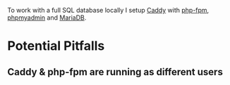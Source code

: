 To work with a full SQL database locally I setup [Caddy](https://caddyserver.com/) with [php-fpm](https://archlinux.org/packages/extra/x86_64/php-fpm/), [phpmyadmin](https://archlinux.org/packages/extra/any/phpmyadmin/) and [MariaDB](https://mariadb.org/).

# Potential Pitfalls

## Caddy & php-fpm are running as different users
